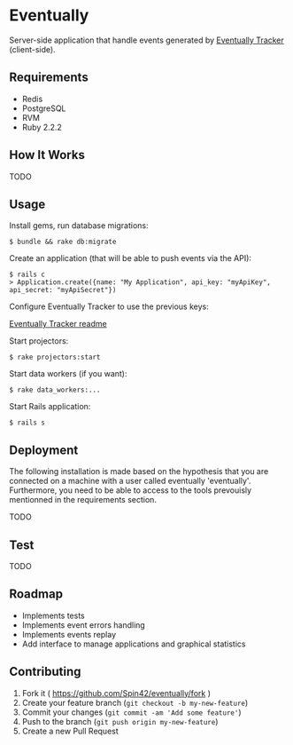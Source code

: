 # Eventually

Server-side application that handle events generated by [Eventually Tracker](https://github.com/Spin42/eventually_tracker) (client-side). 

## Requirements

* Redis
* PostgreSQL
* RVM
* Ruby 2.2.2

## How It Works

TODO

## Usage

Install gems, run database migrations:

```
$ bundle && rake db:migrate
```	

Create an application (that will be able to push events via the API):

```
$ rails c
> Application.create({name: "My Application", api_key: "myApiKey", api_secret: "myApiSecret"})
```

Configure Eventually Tracker to use the previous keys: 

[Eventually Tracker readme](https://github.com/Spin42/eventually_tracker/blob/master/README.md)
	
Start projectors:

```
$ rake projectors:start
```

Start data workers (if you want):

```
$ rake data_workers:...
```
	
Start Rails application:

```
$ rails s
```

## Deployment

The following installation is made based on the hypothesis that you are connected on a machine with a user called eventually 'eventually'. Furthermore, you need to be able to access to the tools prevouisly mentionned in the requirements section.


<!--Create an user 'eventually':

	$ rvm use ruby-2.2.2@eventually --create

Create and use a gemset 'eventually':

	$ rvm use ruby-2.2.2@eventually --create

Create a wrapper to use bundle with your previously created gemset:

	$ rvm wrapper ruby-2.2.2@eventually eventually bundle

And then execute:

    $ bundle
-->

TODO

## Test

TODO

## Roadmap

* Implements tests
* Implements event errors handling
* Implements events replay
* Add interface to manage applications and graphical statistics
 	
## Contributing

1. Fork it ( https://github.com/Spin42/eventually/fork )
2. Create your feature branch (`git checkout -b my-new-feature`)
3. Commit your changes (`git commit -am 'Add some feature'`)
4. Push to the branch (`git push origin my-new-feature`)
5. Create a new Pull Request
